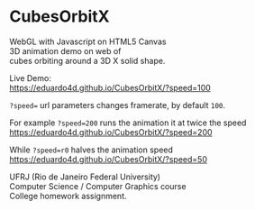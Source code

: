 # CubesOrbitX

WebGL with Javascript on HTML5 Canvas   
3D animation demo on web of   
cubes orbiting around a 3D X solid shape.

Live Demo:   
https://eduardo4d.github.io/CubesOrbitX/?speed=100   

`?speed=` url parameters changes framerate, by default `100`.

For example `?speed=200` runs the animation it at twice the speed  
https://eduardo4d.github.io/CubesOrbitX/?speed=200   

While `?speed=r0` halves the animation speed  
https://eduardo4d.github.io/CubesOrbitX/?speed=50    

UFRJ (Rio de Janeiro Federal University)   
Computer Science / Computer Graphics course   
College homework assignment.

